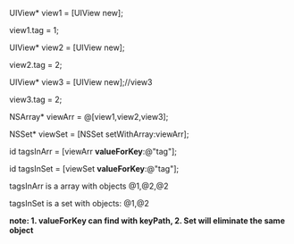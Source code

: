 UIView* view1 = [UIView new];

view1.tag = 1;

UIView* view2 = [UIView new];

view2.tag = 2;

UIView* view3 = [UIView new];//view3

view3.tag = 2;

NSArray* viewArr = @[view1,view2,view3];

NSSet* viewSet = [NSSet setWithArray:viewArr];


id  tagsInArr = [viewArr **valueForKey**:@"tag"];

id  tagsInSet = [viewSet **valueForKey**:@"tag"];


tagsInArr is a array with objects @1,@2,@2

tagsInSet is a set  with objects:  @1,@2


**note: 1. valueForKey can find with keyPath, 2. Set will eliminate the same object**